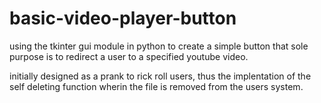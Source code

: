 # basic-video-player-button
using the tkinter gui module in python to create a simple button that sole purpose is to redirect a user to a specified youtube video.

initially designed as a prank to rick roll users, thus the implentation of the self deleting function wherin the file is removed from the users system.

